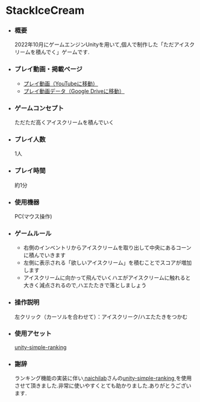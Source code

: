 # StackIceCream

- ### 概要
  2022年10月にゲームエンジンUnityを用いて,個人で制作した「ただアイスクリームを積んでく」ゲームです.
  
- ### プレイ動画・掲載ページ
  - [プレイ動画（YouTubeに移動）](https://www.youtube.com/watch?v=nRR4PMkGqQQ)
  - [プレイ動画データ（Google Driveに移動）](https://drive.google.com/drive/folders/1SP-2N1y92h_4FJKJC4cAJQMtWkQsMKIc?usp=drive_link)
  
- ### ゲームコンセプト
  ただただ高くアイスクリームを積んでいく

- ### プレイ人数
   1人

- ### プレイ時間
   約1分

- ### 使用機器
   PC(マウス操作)

- ### ゲームルール
   - 右側のインベントリからアイスクリームを取り出して中央にあるコーンに積んでいきます
   - 左側に表示される「欲しいアイスクリーム」を積むことでスコアが増加します
   - アイスクリームに向かって飛んでいくハエがアイスクリームに触れると大きく減点されるので,ハエたたきで落としましょう
  
- ### 操作説明
   左クリック（カーソルを合わせて）：アイスクリーク/ハエたたきをつかむ

- ### 使用アセット
   [unity-simple-ranking ](https://github.com/naichilab/unity-simple-ranking)
  
- ### 謝辞
   ランキング機能の実装に伴い,[naichilab](https://github.com/naichilab)さんの[unity-simple-ranking ](https://github.com/naichilab/unity-simple-ranking)を使用させて頂きました.非常に使いやすくとても助かりました.ありがとうございます.
  
